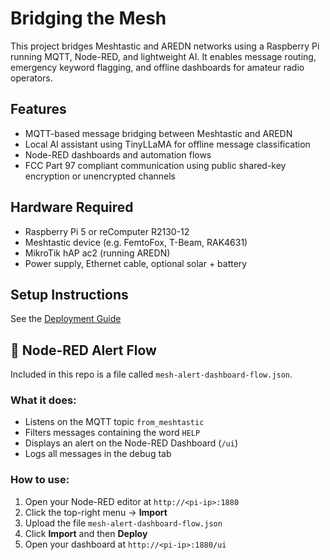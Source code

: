 # Bridging the Mesh

This project bridges Meshtastic and AREDN networks using a Raspberry Pi running MQTT, Node-RED, and lightweight AI. It enables message routing, emergency keyword flagging, and offline dashboards for amateur radio operators.

## Features
- MQTT-based message bridging between Meshtastic and AREDN
- Local AI assistant using TinyLLaMA for offline message classification
- Node-RED dashboards and automation flows
- FCC Part 97 compliant communication using public shared-key encryption or unencrypted channels

## Hardware Required
- Raspberry Pi 5 or reComputer R2130-12
- Meshtastic device (e.g. FemtoFox, T-Beam, RAK4631)
- MikroTik hAP ac2 (running AREDN)
- Power supply, Ethernet cable, optional solar + battery

## Setup Instructions
See the [Deployment Guide](Bridging_The_Mesh_Deployment_Guide.md)

## 🧰 Node-RED Alert Flow

Included in this repo is a file called `mesh-alert-dashboard-flow.json`.

### What it does:
- Listens on the MQTT topic `from_meshtastic`
- Filters messages containing the word `HELP`
- Displays an alert on the Node-RED Dashboard (`/ui`)
- Logs all messages in the debug tab

### How to use:
1. Open your Node-RED editor at `http://<pi-ip>:1880`
2. Click the top-right menu → **Import**
3. Upload the file `mesh-alert-dashboard-flow.json`
4. Click **Import** and then **Deploy**
5. Open your dashboard at `http://<pi-ip>:1880/ui`
